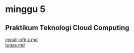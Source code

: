 <h1>minggu 5</h1>
<h2>Praktikum Teknologi Cloud Computing</h2>
<a href="https://github.com/nikhwanbs/tekn-cloud-computing/blob/master/minggu-05/install-ofbiz.md">install-ofbiz.md</a><br>
<a href="https://github.com/nikhwanbs/tekn-cloud-computing/blob/master/minggu-05/tugas.md">tugas.md</a><br>